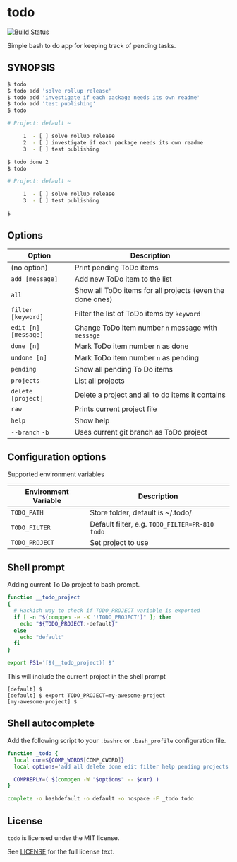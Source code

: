 # todo
[![Build Status](https://travis-ci.org/san650/todo.svg?branch=master)](https://travis-ci.org/san650/todo)

Simple bash to do app for keeping track of pending tasks.

## SYNOPSIS

```sh
$ todo
$ todo add 'solve rollup release'
$ todo add 'investigate if each package needs its own readme'
$ todo add 'test publishing'
$ todo

# Project: default ~

     1	- [ ] solve rollup release
     2	- [ ] investigate if each package needs its own readme
     3	- [ ] test publishing

$ todo done 2
$ todo

# Project: default ~

     1	- [ ] solve rollup release
     3	- [ ] test publishing

$
```

## Options

| Option               | Description                                               |
| -------------------- |-----------------------------------------------------------|
| (no option)          | Print pending ToDo items                                  |
| `add [message]`      | Add new ToDo item to the list                             |
| `all`                | Show all ToDo items for all projects (even the done ones) |
| `filter [keyword]`   | Filter the list of ToDo items by `keyword`                |
| `edit [n] [message]` | Change ToDo item number `n` message with `message`        |
| `done [n]`           | Mark ToDo item number `n` as done                         |
| `undone [n]`         | Mark ToDo item number `n` as pending                      |
| `pending`            | Show all pending To Do items                              |
| `projects`           | List all projects                                         |
| `delete [project]`   | Delete a project and all to do items it contains          |
| `raw`                | Prints current project file                               |
| `help`               | Show help                                                 |
| `--branch` `-b`      | Uses current git branch as ToDo project                   |

## Configuration options

Supported environment variables

| Environment Variable | Description                                    |
| -------------------- | ---------------------------------------------- |
| `TODO_PATH`          | Store folder, default is ~/.todo/              |
| `TODO_FILTER`        | Default filter, e.g. `TODO_FILTER=PR-810 todo` |
| `TODO_PROJECT`       | Set project to use                             |

## Shell prompt

Adding current To Do project to bash prompt.

```sh
function __todo_project
{
  # Hackish way to check if TODO_PROJECT variable is exported
  if [ -n "$(compgen -e -X '!TODO_PROJECT')" ]; then
    echo "${TODO_PROJECT:-default}"
  else
    echo "default"
  fi
}

export PS1='[$(__todo_project)] $'
```

This will include the current project in the shell prompt

```
[default] $
[default] $ export TODO_PROJECT=my-awesome-project
[my-awesome-project] $
```

## Shell autocomplete

Add the following script to your `.bashrc` or `.bash_profile` configuration
file.

```sh
function _todo {
  local cur=${COMP_WORDS[COMP_CWORD]}
  local options='add all delete done edit filter help pending projects raw undone'

  COMPREPLY=( $(compgen -W "$options" -- $cur) )
}

complete -o bashdefault -o default -o nospace -F _todo todo
```

## License

`todo` is licensed under the MIT license.

See [LICENSE](./LICENSE) for the full license text.
